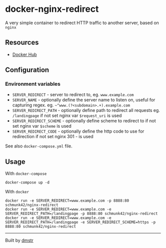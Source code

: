 # docker-nginx-redirect

A very simple container to redirect HTTP traffic to another server, based on `nginx`

## Resources

- [Docker Hub](https://hub.docker.com/r/schmunk42/nginx-redirect/)

## Configuration

### Environment variables

- `SERVER_REDIRECT` - server to redirect to, eg. `www.example.com`
- `SERVER_NAME` - optionally define the server name to listen on, useful for capturing regex. eg. `~^www.(?<subdomain>.+).example.com`
- `SERVER_REDIRECT_PATH` - optionally define path to redirect all requests eg. `/landingpage`
   if not set nginx var `$request_uri` is used
- `SERVER_REDIRECT_SCHEME` - optionally define scheme to redirect to 
   if not set nginx var `$scheme` is used
- `SERVER_REDIRECT_CODE` - optionally define the http code to use for redirection
   if not set nginx 301 - is used

See also `docker-compose.yml` file.

## Usage

With `docker-compose`

    docker-compose up -d
    
With `docker`    

    docker run -e SERVER_REDIRECT=www.example.com -p 8888:80 schmunk42/nginx-redirect
    docker run -e SERVER_REDIRECT=www.example.com -e SERVER_REDIRECT_PATH=/landingpage -p 8888:80 schmunk42/nginx-redirect
    docker run -e SERVER_REDIRECT=www.example.com -e SERVER_REDIRECT_PATH=/landingpage -e SERVER_REDIRECT_SCHEME=https -p 8888:80 schmunk42/nginx-redirect

---

Built by [dmstr](http://diemeisterei.de)

